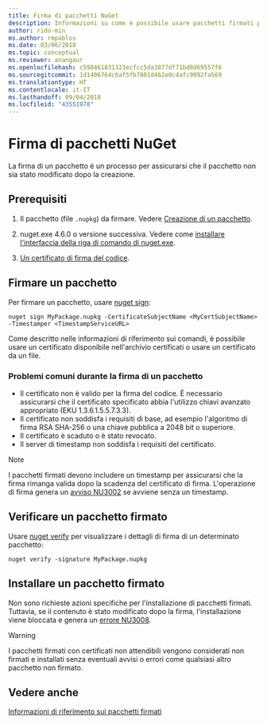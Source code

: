 ```yaml
---
title: Firma di pacchetti NuGet
description: Informazioni su come è possibile usare pacchetti firmati per abilitare la verifica dell'integrità del contenuto.
author: rido-min
ms.author: rmpablos
ms.date: 03/06/2018
ms.topic: conceptual
ms.reviewer: anangaur
ms.openlocfilehash: c598461831323ecfcc5da3877df71bd8d69557f6
ms.sourcegitcommit: 1d1406764c6af5fb7801d462e0c4afc9092fa569
ms.translationtype: HT
ms.contentlocale: it-IT
ms.lasthandoff: 09/04/2018
ms.locfileid: "43551978"
---
```

# <a name="signing-nuget-packages"></a>Firma di pacchetti NuGet

La firma di un pacchetto è un processo per assicurarsi che il pacchetto non sia stato modificato dopo la creazione.

## <a name="prerequisites"></a>Prerequisiti

1. Il pacchetto (file `.nupkg`) da firmare. Vedere [Creazione di un pacchetto](creating-a-package.md).

1. nuget.exe 4.6.0 o versione successiva. Vedere come [installare l'interfaccia della riga di comando di nuget.exe](../install-nuget-client-tools.md#nugetexe-cli).

1. [Un certificato di firma del codice](../reference/signed-packages-reference.md#get-a-code-signing-certificate).

## <a name="sign-a-package"></a>Firmare un pacchetto

Per firmare un pacchetto, usare [nuget sign](../tools/cli-ref-sign.md):

```cli
nuget sign MyPackage.nupkg -CertificateSubjectName <MyCertSubjectName> -Timestamper <TimestampServiceURL>
```

Come descritto nelle informazioni di riferimento sui comandi, è possibile usare un certificato disponibile nell'archivio certificati o usare un certificato da un file.

### <a name="common-problems-when-signing-a-package"></a>Problemi comuni durante la firma di un pacchetto

- Il certificato non è valido per la firma del codice. È necessario assicurarsi che il certificato specificato abbia l'utilizzo chiavi avanzato appropriato (EKU 1.3.6.1.5.5.7.3.3).
- Il certificato non soddisfa i requisiti di base, ad esempio l'algoritmo di firma RSA SHA-256 o una chiave pubblica a 2048 bit o superiore.
- Il certificato è scaduto o è stato revocato.
- Il server di timestamp non soddisfa i requisiti del certificato.

> [!Note]
> I pacchetti firmati devono includere un timestamp per assicurarsi che la firma rimanga valida dopo la scadenza del certificato di firma. L'operazione di firma genera un [avviso NU3002](../reference/errors-and-warnings/NU3002.md) se avviene senza un timestamp.

## <a name="verify-a-signed-package"></a>Verificare un pacchetto firmato

Usare [nuget verify](../tools/cli-ref-verify.md) per visualizzare i dettagli di firma di un determinato pacchetto:

```cli
nuget verify -signature MyPackage.nupkg
```

## <a name="install-a-signed-package"></a>Installare un pacchetto firmato

Non sono richieste azioni specifiche per l'installazione di pacchetti firmati. Tuttavia, se il contenuto è stato modificato dopo la firma, l'installazione viene bloccata e genera un [errore NU3008](../reference/errors-and-warnings/NU3008.md).

> [!Warning]
> I pacchetti firmati con certificati non attendibili vengono considerati non firmati e installati senza eventuali avvisi o errori come qualsiasi altro pacchetto non firmato.

## <a name="see-also"></a>Vedere anche

[Informazioni di riferimento sui pacchetti firmati](../reference/Signed-Packages-Reference.md)
